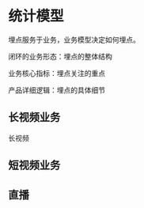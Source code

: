 # 统计模型

埋点服务于业务，业务模型决定如何埋点。

闭环的业务形态：埋点的整体结构

业务核心指标：埋点关注的重点

产品详细逻辑：埋点的具体细节 







## 长视频业务



长视频

## 短视频业务







## 





## 直播



